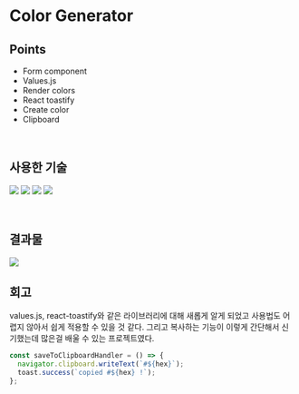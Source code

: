 # Color Generator

## Points

- Form component
- Values.js
- Render colors
- React toastify
- Create color
- Clipboard

<br />

## 사용한 기술

<img src="https://img.shields.io/badge/react-61DAFB?style=for-the-badge&logo=react&logoColor=black"> <img src="https://img.shields.io/badge/nanoid-555555?style=for-the-badge"> <img src="https://img.shields.io/badge/values.js-555555?style=for-the-badge"> <img src="https://img.shields.io/badge/react toastify-555555?style=for-the-badge">

<br />

## 결과물

<img src="https://github.com/pyozz/react-projects-course/assets/92071025/c74d3aa2-f32f-4eb3-853b-b35d7b53a5e3" />

<br />

## 회고

values.js, react-toastify와 같은 라이브러리에 대해 새롭게 알게 되었고 사용법도 어렵지 않아서 쉽게 적용할 수 있을 것 같다. 그리고 복사하는 기능이 이렇게 간단해서 신기했는데 많은걸 배울 수 있는 프로젝트였다.

```js
const saveToClipboardHandler = () => {
  navigator.clipboard.writeText(`#${hex}`);
  toast.success(`copied #${hex} !`);
};
```
